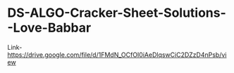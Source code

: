 # DS-ALGO-Cracker-Sheet-Solutions--Love-Babbar

Link- https://drive.google.com/file/d/1FMdN_OCfOI0iAeDlqswCiC2DZzD4nPsb/view
